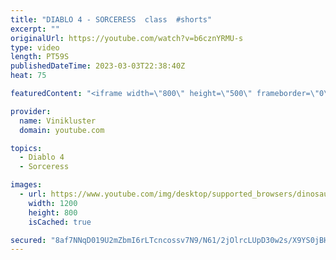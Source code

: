 ```yaml
---
title: "DIABLO 4 - SORCERESS  class  #shorts"
excerpt: ""
originalUrl: https://youtube.com/watch?v=b6cznYRMU-s
type: video
length: PT59S
publishedDateTime: 2023-03-03T22:38:40Z
heat: 75

featuredContent: "<iframe width=\"800\" height=\"500\" frameborder=\"0\" src=\"https://www.youtube.com/embed/b6cznYRMU-s\" allow=\"accelerometer; autoplay; encrypted-media; gyroscope; picture-in-picture\" allowfullscreen></iframe>"

provider:
  name: Vinikluster
  domain: youtube.com

topics:
  - Diablo 4
  - Sorceress

images:
  - url: https://www.youtube.com/img/desktop/supported_browsers/dinosaur.png
    width: 1200
    height: 800
    isCached: true

secured: "8af7NNqD019U2mZbmI6rLTcncossv7N9/N61/2jOlrcLUpD30w2s/X9YS0jBHj4ClpQfwETyv8ZDMyTwAAJ6Px7wsn30UfN16MBy2O2stZ06KaWstzPFvpAi0qQZXlCv49tezvDqKmFozVx9/Two4SSBuTPqIgxOQs8NEWJ4/EyirUATfnHJCKc9otDEEktOeC6hZNoLJ4Y/s5x7QNAzdGQlwNCZVtiHvsq5+pWdDKxOajKoh48K7g7IckuGv7FlruqhICYI6pP1IAspuQ4Wk6oYvee+hxU9j7Z4LplM10+1HafRdZabopt9uSgZquyAvXaUvwdDxYZ+3efRbh1MT5RreuPVKidKTIp51mUIfgXhsaa/JiNVtFQSCiXfUTHZ+hY+K6uyoGXq3HboPGill5LQvyIvyFYD26H6eHDafZU=;sHmIDU4Gxy8/3s2gcfE2AQ=="
---
```



